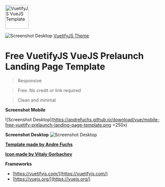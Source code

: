 

<a href="https://andrefuchs.github.io/download/vue/free-vuetify-prelaunch-landing-page-template.html"><img src="https://andrefuchs.github.io/download/vue/rocket.svg" height="75" title="Free VuetifyJS VueJS Prelaunch Landing Page Template" alt="VuetifyJS VueJS Template"></a>

![Screenshot Desktop](https://andrefuchs.github.io/download/vue/desktop-free-vuetify-prelaunch-landing-page-template.png)
[VuetifyJS Theme](https://andrefuchs.github.io/download/vue/free-vuetify-prelaunch-landing-page-template.html)

# Free VuetifyJS VueJS Prelaunch Landing Page Template

> Responsive

> Free. No credit or link required

> Clean and minimal

**Screenshot Mobile**

![Screenshot Desktop](https://andrefuchs.github.io/download/vue/mobile-free-vuetify-prelaunch-landing-page-template.png =250x)

**Screenshot Desktop**
![Screenshot Desktop](https://andrefuchs.github.io/download/vue/desktop-free-vuetify-prelaunch-landing-page-template.png)



[**Template made by Andre Fuchs**](https://andrefuchs.github.io/)

[**Icon made by Vitaly Gorbachev**](https://www.flaticon.com/authors/vitaly-gorbachev)

**Frameworks**
 - [https://vuetifyjs.com/](https://vuetifyjs.com/)
 - [https://vuejs.org/](https://vuejs.org/)
